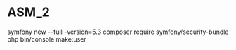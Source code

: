 # ASM_2
symfony new --full -version=5.3
composer require symfony/security-bundle
php bin/console make:user
